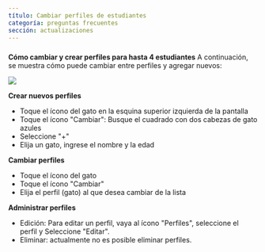 ```yaml
---
título: Cambiar perfiles de estudiantes
categoría: preguntas frecuentes
sección: actualizaciones
---
```

### 

**Cómo cambiar y crear perfiles para hasta 4 estudiantes** 
A continuación, se muestra cómo puede cambiar entre perfiles y agregar nuevos:

![](https://help.Studycat.com/hc/article_attachments/32456628954137)

**Crear nuevos perfiles**

* Toque el ícono del gato en la esquina superior izquierda de la pantalla
* Toque el ícono "Cambiar": Busque el cuadrado con dos cabezas de gato azules
* Seleccione "\+"
* Elija un gato, ingrese el nombre y la edad

**Cambiar perfiles**

* Toque el ícono del gato
* Toque el ícono "Cambiar"
* Elija el perfil (gato) al que desea cambiar de la lista

**Administrar perfiles**

* Edición: Para editar un perfil, vaya al ícono "Perfiles", seleccione el perfil y Seleccione "Editar".
* Eliminar: actualmente no es posible eliminar perfiles.
